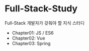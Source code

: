 # Full-Stack-Study

Full-Stack 개발자가 갖춰야 할 지식 스터디

- Chapter01: JS / ES6
- Chapter02: Vue
- Chapter03: Spring
